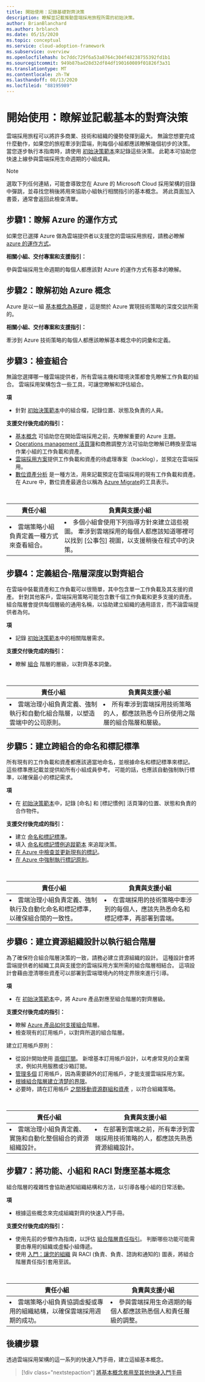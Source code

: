 ```yaml
---
title: 開始使用：記錄基礎對齊決策
description: 瞭解並記載推動雲端採用旅程所需的初始決策。
author: BrianBlanchard
ms.author: brblanch
ms.date: 05/15/2020
ms.topic: conceptual
ms.service: cloud-adoption-framework
ms.subservice: overview
ms.openlocfilehash: bc7ddc729f6a53a8764c304f48238755392fd1b1
ms.sourcegitcommit: 949b87bad28d32df84df190160089f01826f3a31
ms.translationtype: MT
ms.contentlocale: zh-TW
ms.lasthandoff: 08/13/2020
ms.locfileid: "88195989"
---
```

# <a name="get-started-understand-and-document-foundational-alignment-decisions"></a>開始使用：瞭解並記載基本的對齊決策

雲端採用旅程可以將許多商業、技術和組織的優勢發揮到最大。 無論您想要完成什麼動作，如果您的旅程牽涉到雲端，則每個小組都應該瞭解幾個初步的決策。 當您逐步執行本指南時，請使用 [初始決策範本](https://raw.githubusercontent.com/Microsoft/CloudAdoptionFramework/master/references/initial-decisions-checklist.docx)來記錄這些決策。 此範本可協助您快速上線參與雲端採用生命週期的小組成員。

> [!NOTE]
> 選取下列任何連結，可能會導致您在 Azure 的 Microsoft Cloud 採用架構的目錄中彈跳，並尋找您稍後將用來協助小組執行相關指引的基本概念。 將此頁面加入書簽，通常會返回此檢查清單。

## <a name="step-1-understand-how-azure-works"></a>步驟1：瞭解 Azure 的運作方式

如果您已選擇 Azure 做為雲端提供者以支援您的雲端採用旅程，請務必瞭解 [azure 的運作方式](./what-is-azure.md)。

**相關小組、交付專案和支援指引：**

參與雲端採用生命週期的每個人都應該對 Azure 的運作方式有基本的瞭解。

## <a name="step-2-understand-initial-azure-concepts"></a>步驟2：瞭解初始 Azure 概念

Azure 是以一組 [基本概念為基礎](../ready/considerations/fundamental-concepts.md) ，這是關於 Azure 實現技術策略的深度交談所需的。

**相關小組、交付專案和支援指引：**

牽涉到 Azure 技術策略的每個人都應該瞭解基本概念中的詞彙和定義。

## <a name="step-3-review-the-portfolio"></a>步驟3：檢查組合

無論您選擇哪一種雲端提供者，所有雲端主機和環境決策都會先瞭解工作負載的組合。 雲端採用架構包含一些工具，可讓您瞭解和評估組合。

**項**

- 針對 [初始決策範本](https://raw.githubusercontent.com/Microsoft/CloudAdoptionFramework/master/references/initial-decisions-checklist.docx)中的組合檔，記錄位置、狀態及負責的人員。

**支援交付後完成的指引：**

- [基本概念](../ready/considerations/fundamental-concepts.md) 可協助您在開始雲端採用之前，先瞭解重要的 Azure 主題。
- [Operations management 活頁簿](https://raw.githubusercontent.com/Microsoft/CloudAdoptionFramework/master/manage/opsmanagementworkbook.xlsx)和商務調整方法可協助您瞭解已轉換至雲端作業小組的工作負載和資產。
- [雲端採用方案](../plan/plan-intro.md)提供工作負載和資產的待處理專案（backlog），並預定在雲端採用。
- [數位資產分析](../digital-estate/approach.md) 是一種方法，用來記載預定在雲端採用的現有工作負載和資產。 在 Azure 中，數位資產最適合以稱為 [Azure Migrate](https://docs.microsoft.com/azure/migrate/migrate-support-matrix)的工具表示。

<!-- markdownlint-disable MD033 -->
<br>

| 責任小組 | 負責與支援小組 |
| --- | --- |
| <li> 雲端策略小組負責定義一種方式來查看組合。 | <li> 多個小組會使用下列指導方針來建立這些視圖。 牽涉到雲端採用的每個人都應該知道哪裡可以找到 [公事包] 視圖，以支援稍後在程式中的決策。 |

## <a name="step-4-define-portfolio-hierarchy-depth-to-align-the-portfolio"></a>步驟4：定義組合-階層深度以對齊組合

在雲端中裝載資產和工作負載可以很簡單，其中包含單一工作負載及其支援的資產。 針對其他客戶，雲端採用策略可能包含數千個工作負載和更多支援的資產。 組合階層會提供每個層級的通用名稱，以協助建立組織的通用語言，而不論雲端提供者為何。

**項**

- 記錄 [初始決策範本](https://raw.githubusercontent.com/Microsoft/CloudAdoptionFramework/master/references/initial-decisions-checklist.docx)中的相關階層需求。

**支援交付後完成的指引：**

- 瞭解 [組合](../reference/fundamental-concepts/hosting-hierarchy.md) 階層的層級，以對齊基本詞彙。

<!-- markdownlint-disable MD033 -->
<br>

| 責任小組 | 負責與支援小組 |
| --- | --- |
| <li> 雲端治理小組負責定義、強制執行和自動化組合階層，以塑造雲端中的公司原則。 | <li> 所有牽涉到雲端採用技術策略的人，都應該熟悉今日所使用之階層的組合階層和層級。 |

## <a name="step-5-establish-a-naming-and-tagging-standard-across-the-portfolio"></a>步驟5：建立跨組合的命名和標記標準

所有現有的工作負載和資產都應該適當地命名，並根據命名和標記標準來標記。 這些標準應記載並提供給所有小組成員參考。 可能的話，也應該自動強制執行標準，以確保最小的標記需求。

**項**

- 在 [初始決策範本](https://raw.githubusercontent.com/Microsoft/CloudAdoptionFramework/master/references/initial-decisions-checklist.docx)中，記錄 [命名] 和 [標記慣例] 活頁簿的位置、狀態和負責的合作物件。

**支援交付後完成的指引：**

- 建立 [命名和標記標準](../ready/azure-best-practices/naming-and-tagging.md)。
- 填入 [命名和標記慣例追蹤範本](https://raw.githubusercontent.com/microsoft/CloudAdoptionFramework/master/ready/naming-and-tagging-conventions-tracking-template.xlsx) 來追蹤決策。
- [在 Azure 中檢查並更新現有的標記](https://docs.microsoft.com/azure/azure-resource-manager/management/tag-resources)。
- [在 Azure 中強制執行標記原則](https://docs.microsoft.com/azure/azure-resource-manager/management/tag-policies)。

<!-- markdownlint-disable MD033 -->
<br>

| 責任小組 | 負責與支援小組 |
| --- | --- |
| <li> 雲端治理小組負責定義、強制執行及自動化命名和標記標準，以確保組合間的一致性。 | <li> 在雲端採用的技術策略中牽涉到的每個人，應該先熟悉命名和標記標準，再部署到雲端。 |

## <a name="step-6-create-a-resource-organization-design-to-implement-the-portfolio-hierarchy"></a>步驟6：建立資源組織設計以執行組合階層

為了確保符合組合階層決策的一致，請務必建立資源組織的設計。 這種設計會將雲端提供者的組織工具與支援您的雲端採用方案所需的組合階層相結合。 這項設計會藉由澄清哪些資產可以部署到雲端環境內的特定界限來進行引導。

**項**

- 在 [初始決策範本](https://raw.githubusercontent.com/Microsoft/CloudAdoptionFramework/master/references/initial-decisions-checklist.docx)中，將 Azure 產品對應至組合階層的對齊層級。

**支援交付後完成的指引：**

- 瞭解 [Azure 產品如何支援組合](../reference/fundamental-concepts/hierarchy-azure-tools.md)階層。
- 檢查現有的訂用帳戶，以對齊所選的組合階層。

建立訂用帳戶原則：

- 從設計開始使用 [兩個訂閱](../ready/azure-best-practices/initial-subscriptions.md)。 新增基本訂用帳戶設計，以考慮常見的企業需求，例如共用服務或沙箱訂閱。
- [管理多個](../ready/azure-best-practices/organize-subscriptions.md) 訂用帳戶，因為需要額外的訂用帳戶，才能支援雲端採用方案。
- [根據組合階層建立清楚的界限](../reference/fundamental-concepts/hierarchy-azure-tools.md#organizing-the-hierarchy-in-azure)。
- 必要時，請在訂用帳戶 [之間移動資源群組和資產](https://docs.microsoft.com/azure/azure-resource-manager/management/move-resource-group-and-subscription) ，以符合組織策略。

<!-- markdownlint-disable MD033 -->
<br>

| 責任小組 | 負責與支援小組 |
| --- | --- |
| <li> 雲端治理小組負責定義、實施和自動化整個組合的資源組織設計。 | <li> 在部署到雲端之前，所有牽涉到雲端採用技術策略的人，都應該先熟悉資源組織設計。 |

## <a name="step-7-map-capabilities-teams-and-raci-to-fundamental-concepts"></a>步驟7：將功能、小組和 RACI 對應至基本概念

組合階層的複雜性會協助通知組織結構和方法，以引導各種小組的日常活動。

**項**

- 根據這些概念來完成組織對齊的快速入門手冊。

<!-- docsTest:ignore "Get started: Align your organization" -->

**支援交付後完成的指引：**

- 使用先前的步驟作為指南，以評估 [組合階層責任指引](../reference/fundamental-concepts/hosting-hierarchy.md#hierarchy-accountability-and-guidance)。 判斷哪些功能可能需要由專用的組織或虛擬小組傳遞。
- 使用 [入門：讓您的組織](./org-alignment.md) 與 RACI (負責、負責、諮詢和通知的) 圖表，將組合階層責任指引套用至該。

<!-- markdownlint-disable MD033 -->
<br>

| 責任小組 | 負責與支援小組 |
| --- | --- |
| <li> 雲端策略小組負責協調虛擬或專用的組織結構，以確保雲端採用週期的成功。 | <li> 參與雲端採用生命週期的每個人都應該熟悉個人和責任層級的調整。 |

## <a name="whats-next"></a>後續步驟

透過雲端採用架構的這一系列的快速入門手冊，建立這組基本概念。

> [!div class="nextstepaction"]
> [將基本概念套用至其他快速入門手冊](./index.md)
